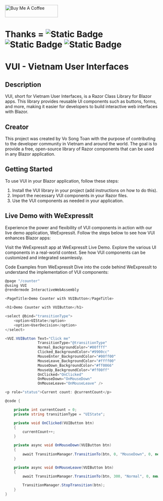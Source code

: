 <a href="https://www.buymeacoffee.com/vosongtoan" target="_blank"><img src="https://cdn.buymeacoffee.com/buttons/default-orange.png" alt="Buy Me A Coffee" height="41" width="174"></a>


# Thanks = ![Static Badge](https://img.shields.io/badge/161_Clones-62_Unique_Cloners-blue) ![Static Badge](https://img.shields.io/badge/github.com-335_Views-crimson) ![Static Badge](https://img.shields.io/badge/Google.com-3_Views-green)


# VUI - Vietnam User Interfaces

## Description

VUI, short for Vietnam User Interfaces, is a Razor Class Library for Blazor apps. This library provides reusable UI components such as buttons, forms, and more, making it easier for developers to build interactive web interfaces with Blazor.

## Creator

This project was created by Vo Song Toan with the purpose of contributing to the developer community in Vietnam and around the world. The goal is to provide a free, open-source library of Razor components that can be used in any Blazor application.

## Getting Started

To use VUI in your Blazor application, follow these steps:

1. Install the VUI library in your project (add instructions on how to do this).
2. Import the necessary VUI components in your Razor files.
3. Use the VUI components as needed in your application.

## Live Demo with WeExpressIt

Experience the power and flexibility of VUI components in action with our live demo application, WeExpressIt. Follow the steps below to see how VUI enhances Blazor apps:

Visit the WeExpressIt app at WeExpressIt Live Demo.
Explore the various UI components in a real-world context.
See how VUI components can be customized and integrated seamlessly.

Code Examples from WeExpressIt
Dive into the code behind WeExpressIt to understand the implementation of VUI components:

```csharp
@page "/counter"
@using VUI
@rendermode InteractiveWebAssembly

<PageTitle>Demo Counter with VUIButton</PageTitle>

<h1>Demo Counter with VUIButton</h1>

<select @bind="transitionType">
    <option>UIState</option>
    <option>UserDecision</option>
</select>

<VUI.VUIButton Text="Click me"
               TransitionType="@transitionType"
               Normal_BackgroundColor="#00ffff" 
               Clicked_BackgroundColor="#9900cc"
               MouseEnter_BackgroundColor="#00ff00"
               MouseLeave_BackgroundColor="#ffff00"
               MouseDown_BackgroundColor="#ff0066"
               MouseUp_BackgroundColor="#ff00ff"
               OnClicked="OnClicked"
               OnMouseDown="OnMouseDown"
               OnMouseLeave="OnMouseLeave" />

<p role="status">Current count: @currentCount</p>

@code {

    private int currentCount = 0;
    private string transitionType = "UIState";

    private void OnClicked(VUIButton btn)
    {
        currentCount++;
    }

    private async void OnMouseDown(VUIButton btn)
    {
        await TransitionManager.TransitionTo(btn, 0, "MouseDown", 0, new string[] { "Clicked" });        
    }

    private async void OnMouseLeave(VUIButton btn)
    {
        await TransitionManager.TransitionTo(btn, 300, "Normal", 0, new string[] { "All" });

        TransitionManager.StopTransition(btn);
    }
}
